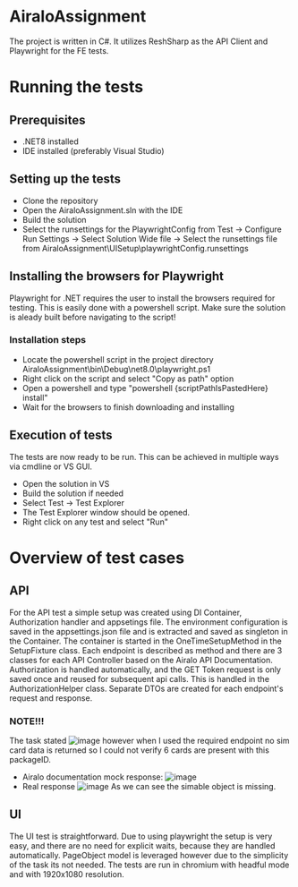 # AiraloAssignment
The project is written in C#. It utilizes ReshSharp as the API Client and Playwright for the FE tests.

# Running the tests
## Prerequisites
- .NET8 installed
- IDE installed (preferably Visual Studio)

## Setting up the tests
- Clone the repository
- Open the AiraloAssignment.sln with the IDE
- Build the solution
- Select the runsettings for the PlaywrightConfig from Test -> Configure Run Settings -> Select Solution Wide file -> Select the runsettings file from AiraloAssignment\UISetup\playwrightConfig.runsettings

## Installing the browsers for Playwright
Playwright for .NET requires the user to install the browsers required for testing. This is easily done with a powershell script. Make sure the solution is aleady built before navigating to the script!
### Installation steps
- Locate the powershell script in the project directory AiraloAssignment\bin\Debug\net8.0\playwright.ps1
- Right click on the script and select "Copy as path" option
- Open a powershell and type "powershell {scriptPathIsPastedHere} install"
- Wait for the browsers to finish downloading and installing

## Execution of tests
The tests are now ready to be run. This can be achieved in multiple ways via cmdline or VS GUI.
- Open the solution in VS
- Build the solution if needed
- Select Test -> Test Explorer
- The Test Explorer window should be opened.
- Right click on any test and select "Run"

# Overview of test cases
## API
For the API test a simple setup was created using DI Container, Authorization handler and appsetings file. The environment configuration is saved in the appsettings.json file and is extracted and saved as singleton in the Container. The container is started in the OneTimeSetupMethod in the SetupFixture class. Each endpoint is described as method and there are 3 classes for each API Controller based on the Airalo API Documentation. Authorization is handled automatically, and the GET Token request is only saved once and reused for subsequent api calls. This is handled in the AuthorizationHelper class. Separate DTOs are created for each endpoint's request and response.

### NOTE!!!
The task stated ![image](https://github.com/user-attachments/assets/cc848c65-ba3a-4541-979a-d153e12ca810) however when I used the required endpoint no sim card data is returned so I could not verify 6 cards are present with this packageID.
- Airalo documentation mock response: ![image](https://github.com/user-attachments/assets/851461a6-cc1f-4905-83fb-47e23e80a7af)
- Real response ![image](https://github.com/user-attachments/assets/ebf46c34-1b4c-4759-a3a7-159f6f48f049)
As we can see the simable object is missing.

## UI 
The UI test is straightforward. Due to using playwright the setup is very easy, and there are no need for explicit waits, because they are handled automatically. PageObject model is leveraged however due to the simplicity of the task its not needed. The tests are run in chromium with headful mode and with 1920x1080 resolution.
